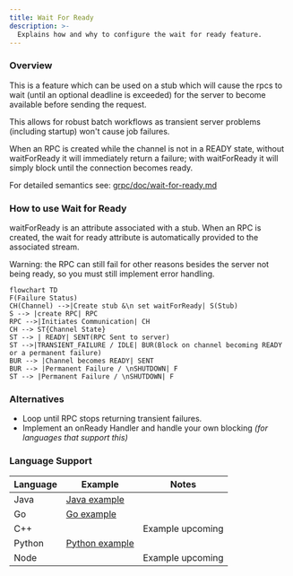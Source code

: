 ```yaml
---
title: Wait For Ready
description: >-
  Explains how and why to configure the wait for ready feature.
---
```


### Overview

This is a feature which can be used on a stub which will cause the rpcs to wait
(until an optional deadline is exceeded) for the server to become available
before sending the request.

This allows for robust batch workflows as transient server problems (including
startup) won't cause job failures.

When an RPC is created while the channel is not in a READY state, without
waitForReady it will immediately return a failure; with waitForReady it will
simply block until the connection becomes ready.

For detailed semantics see: [grpc/doc/wait-for-ready.md][grpc doc]

### How to use Wait for Ready

waitForReady is an attribute associated with a stub. When an RPC is created, the
wait for ready attribute is automatically provided to the associated stream.

Warning: the RPC can still fail for other reasons besides the server not being
ready, so you must still implement error handling.

```mermaid
flowchart TD
F(Failure Status)
CH(Channel) -->|Create stub &\n set waitForReady| S(Stub)
S --> |create RPC| RPC
RPC -->|Initiates Communication| CH
CH --> ST{Channel State}
ST --> | READY| SENT(RPC Sent to server)
ST -->|TRANSIENT_FAILURE / IDLE| BUR(Block on channel becoming READY or a permanent failure)
BUR --> |Channel becomes READY| SENT
BUR --> |Permanent Failure / \nSHUTDOWN| F
ST --> |Permanent Failure / \nSHUTDOWN| F
```

### Alternatives

- Loop until RPC stops returning transient failures.
- Implement an onReady Handler and handle your own blocking _(for languages that
  support this)_

### Language Support

| Language | Example          | Notes            |
|----------|------------------|------------------|
| Java     | [Java example]   |                  |
| Go       | [Go example]     |                  |
| C++      |                  | Example upcoming |
| Python   | [Python example] |                  |
| Node     |                  | Example upcoming |

[Java example]: https://github.com/grpc/grpc-java/blob/master/examples/src/main/java/io/grpc/examples/waitforready/WaitForReadyClient.java

[Go example]: https://github.com/grpc/grpc-go/tree/master/examples/features/name_resolving

[Python example]: https://github.com/grpc/grpc/tree/master/examples/python/wait_for_ready

[grpc doc]: https://github.com/grpc/grpc/blob/master/doc/wait-for-ready.md